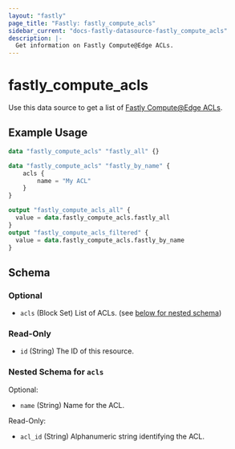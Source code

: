 ```yaml
---
layout: "fastly"
page_title: "Fastly: fastly_compute_acls"
sidebar_current: "docs-fastly-datasource-fastly_compute_acls"
description: |-
  Get information on Fastly Compute@Edge ACLs.
---
```


# fastly_compute_acls

Use this data source to get a list of [Fastly Compute@Edge ACLs][1].

## Example Usage

```terraform
data "fastly_compute_acls" "fastly_all" {}

data "fastly_compute_acls" "fastly_by_name" {
    acls {
        name = "My ACL"
    }
}

output "fastly_compute_acls_all" {
  value = data.fastly_compute_acls.fastly_all
}
output "fastly_compute_acls_filtered" {
  value = data.fastly_compute_acls.fastly_by_name
}
```

[1]: https://developer.fastly.com/reference/api/acls/

<!-- schema generated by tfplugindocs -->
## Schema

### Optional

- `acls` (Block Set) List of ACLs. (see [below for nested schema](#nestedblock--acls))

### Read-Only

- `id` (String) The ID of this resource.

<a id="nestedblock--acls"></a>
### Nested Schema for `acls`

Optional:

- `name` (String) Name for the ACL.

Read-Only:

- `acl_id` (String) Alphanumeric string identifying the ACL.